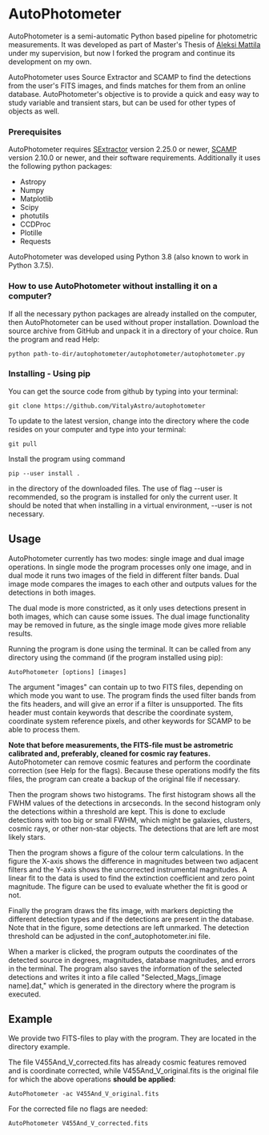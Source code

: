 # AutoPhotometer

AutoPhotometer is a semi-automatic Python based pipeline for photometric measurements.
It was developed as part of Master's Thesis of [Aleksi Mattila](https://github.com/almattil/autophotometer) under my supervision, but now I forked the program and continue its development on my own. 

AutoPhotometer uses Source Extractor and SCAMP to find the detections from the user's FITS images, and finds matches for them from an online database. 
AutoPhotometer's objective is to provide a quick and easy way to study variable and transient stars, but can be used for other types of objects as well.

### Prerequisites
AutoPhotometer requires [SExtractor](https://github.com/astromatic/sextractor) version 2.25.0 or newer,
[SCAMP](https://github.com/astromatic/scamp) version 2.10.0 or newer, and their software requirements. 
Additionally it uses the following python packages: 
  - Astropy
  - Numpy
  - Matplotlib
  - Scipy
  - photutils
  - CCDProc
  - Plotille
  - Requests

AutoPhotometer was developed using Python 3.8 (also known to work in Python 3.7.5).

### How to use AutoPhotometer without installing it on a computer?

If all the necessary python packages are already installed on the computer, then AutoPhotometer can be used without proper installation.
Download the source archive from GitHub and unpack it in a directory of your choice.
Run the program and read Help:

    python path-to-dir/autophotometer/autophotometer/autophotometer.py

### Installing - Using pip

You can get the source code from github by typing into your terminal:

    git clone https://github.com/VitalyAstro/autophotometer

To update to the latest version, change into the directory where the code resides on your computer and type into your terminal:

    git pull

Install the program using command

    pip --user install .
    
in the directory of the downloaded files. 
The use of flag --user is recommended, so the program is installed for only the current user. 
It should be noted that when installing in a virtual environment, --user is not necessary.

## Usage

AutoPhotometer currently has two modes: single image and dual image operations. In single mode the program processes only one image, and in dual mode it runs two images of the field in different filter bands. Dual image mode compares the images to each other and outputs values for the detections in both images.

The dual mode is more constricted, as it only uses detections present in both images, which can cause some issues. The dual image functionality may be removed in future, as the single image mode gives more reliable results.

Running the program is done using the terminal. It can be called from any directory using the command (if the program installed using pip):

    AutoPhotometer [options] [images]

The argument "images" can contain up to two FITS files, depending on which mode you want to use. The program finds the used filter bands from the fits headers, and will give an error if a filter is unsupported. The fits header must contain keywords that describe the coordinate system, coordinate system reference pixels, and other keywords for SCAMP to be able to process them.

**Note that before measurements, the FITS-file must be astrometric calibrated and, preferably, cleaned for cosmic ray features.**
AutoPhotometer can remove cosmic features and perform the coordinate correction (see Help for the flags). Because these operations modify the fits files, the program can create a backup of the original file if necessary.

Then the program shows two histograms. The first histogram shows all the FWHM values of the detections in arcseconds. In the second histogram only the detections within a threshold are kept. This is done to exclude detections with too big or small FWHM, which might be galaxies, clusters, cosmic rays, or other non-star objects. The detections that are left are most likely stars.

Then the program shows a figure of the colour term calculations. In the figure the X-axis shows the difference in magnitudes between two adjacent filters and the Y-axis shows the uncorrected instrumental magnitudes. A linear fit to the data is used to find the extinction coefficient and zero point magnitude. The figure can be used to evaluate whether the fit is good or not.

Finally the program draws the fits image, with markers depicting the different detection types and if the detections are present in the database. Note that in the figure, some detections are left unmarked. The detection threshold can be adjusted in the conf\_autophotometer.ini file. 

When a marker is clicked, the program outputs the coordinates of the detected source in degrees, magnitudes, database magnitudes, and errors in the terminal. The program also saves the information of the selected detections and writes it into a file called "Selected\_Mags\_[image name].dat," which is generated in the directory where the program is executed. 

## Example

We provide two FITS-files to play with the program. They are located in the directory example.

The file V455And_V_corrected.fits has already cosmic features removed and is coordinate corrected, while V455And_V_original.fits is the original file for which the above operations **should be applied**:

    AutoPhotometer -ac V455And_V_original.fits

For the corrected file no flags are needed:

    AutoPhotometer V455And_V_corrected.fits

